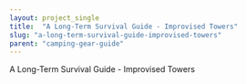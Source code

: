 ```yaml
---
layout: project_single
title:  "A Long-Term Survival Guide - Improvised Towers"
slug: "a-long-term-survival-guide-improvised-towers"
parent: "camping-gear-guide"
---
```

A Long-Term Survival Guide - Improvised Towers